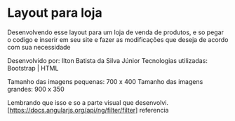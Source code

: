 # Layout para loja

Desenvolvendo esse layout para um loja de venda de produtos, e so pegar o codigo e inserir em seu site e fazer as modificações que deseja de acordo com sua necessidade

Desenvolvido por: Ilton Batista da Silva Júnior
Tecnologias utilizadas: Bootstrap | HTML

Tamanho das imagens pequenas: 700 x 400
Tamanho das imagens grandes: 900 x 350

Lembrando que isso e so a parte visual que desenvolvi.
[https://docs.angularjs.org/api/ng/filter/filter] referencia
